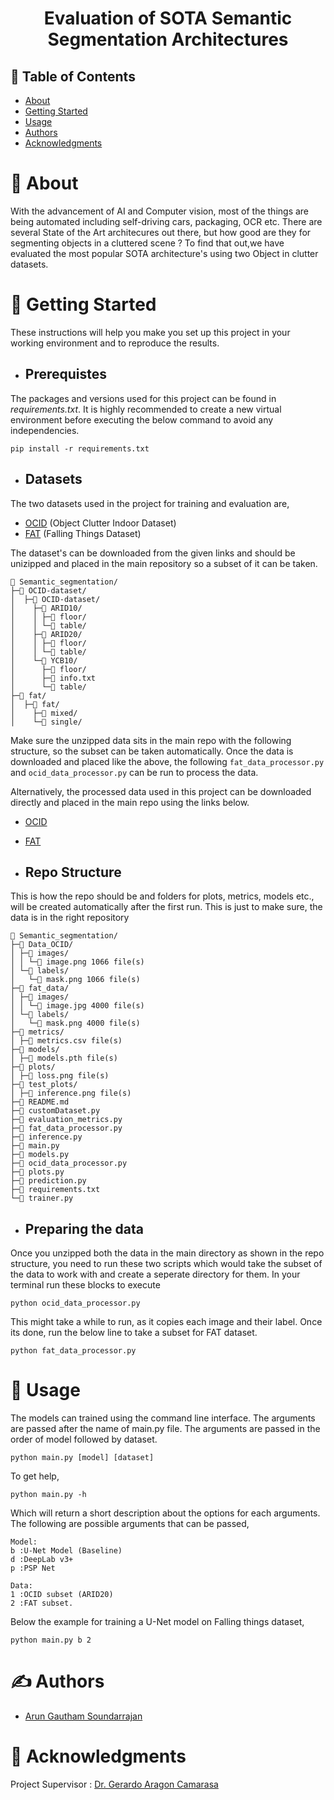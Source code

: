 <h1 align="center">Evaluation of SOTA Semantic Segmentation Architectures</h1>


## 📝 Table of Contents
- [About](#about)
- [Getting Started](#getting_started)
- [Usage](#usage)
- [Authors](#authors)
- [Acknowledgments](#acknowledgement)

# 🧐 About <a name = "about"></a>
With the advancement of AI and Computer vision, most of the things are being automated including self-driving cars, packaging, OCR etc. There are several State of the Art architecures out there, but how good are they for segmenting objects in a cluttered scene ? To find that out,we have evaluated the most popular SOTA architecture's using two Object in clutter datasets.

# 🏁 Getting Started <a name = "getting_started"></a>
These instructions will help you make you set up this project in your working environment and to reproduce the results.

* ## Prerequistes
The packages and versions used for this project can be found in *requirements.txt*. It is highly recommended to create a new virtual environment before executing the below command to avoid any independencies. 
```
pip install -r requirements.txt
```

* ## Datasets
The two datasets used in the project for training and evaluation are,
* [OCID](https://www.acin.tuwien.ac.at/en/vision-for-robotics/software-tools/object-clutter-indoor-dataset/) (Object Clutter Indoor Dataset)
* [FAT](http://research.nvidia.com/publication/2018-06_Falling-Things) (Falling Things Dataset)

The dataset's can be downloaded from the given links and should be unizipped and placed in the main repository so a subset of it can be taken. 
```
📁 Semantic_segmentation/
├─📁 OCID-dataset/
│  ├─📁 OCID-dataset/
│    ├─📁 ARID10/
│    │ ├─📁 floor/
│    │ └─📁 table/
│    ├─📁 ARID20/
│    │ ├─📁 floor/
│    │ └─📁 table/
│    └─📁 YCB10/
│      ├─📁 floor/
│      ├─📄 info.txt
│      └─📁 table/
├─📁 fat/
│  ├─📁 fat/
│    ├─📁 mixed/
│    └─📁 single/
```
Make sure the unzipped data sits in the main repo with the following structure, so the subset can be taken automatically. Once the data is downloaded and placed like the above, the following `fat_data_processor.py` and `ocid_data_processor.py` can be run to process the data.

Alternatively, the processed data used in this project can be downloaded directly and placed in the main repo using the links below.
* [OCID](https://drive.google.com/drive/folders/16f2pH0Q1RXI7UkvLASOOcxdIZuVNO_P0?usp=sharing)
* [FAT](https://drive.google.com/drive/folders/10syG9kxpvBw6_k4Psx0SEu0aFH8jv42O?usp=sharing)


* ## Repo Structure
This is how the repo should be and folders for plots, metrics, models etc., will be created automatically after the first run.
This is just to make sure, the data is in the right repository
```
📁 Semantic_segmentation/
├─📁 Data_OCID/
│ ├─📁 images/
│ │ └─📄 image.png 1066 file(s)
│ └─📁 labels/
│   └─📄 mask.png 1066 file(s)
├─📁 fat_data/
│ ├─📁 images/
│ │ └─📄 image.jpg 4000 file(s)
│ └─📁 labels/
│   └─📄 mask.png 4000 file(s)
├─📁 metrics/
│ ├─📄 metrics.csv file(s)
├─📁 models/
│ ├─📄 models.pth file(s)
├─📁 plots/
│ ├─📄 loss.png file(s)
├─📁 test_plots/
│ ├─📄 inference.png file(s)
├─📄 README.md
├─📄 customDataset.py
├─📄 evaluation_metrics.py
├─📄 fat_data_processor.py
├─📄 inference.py
├─📄 main.py
├─📄 models.py
├─📄 ocid_data_processor.py
├─📄 plots.py
├─📄 prediction.py
├─📄 requirements.txt
└─📄 trainer.py
```

* ## Preparing the data
Once you unzipped both the data in the main directory as shown in the repo structure, you need to run these two scripts which would take the subset of the data to work with and create a seperate directory for them. In your terminal run these blocks to execute
```
python ocid_data_processor.py
```
This might take a while to run, as it copies each image and their label. Once its done, run the below line to take a subset for FAT dataset.
```
python fat_data_processor.py
```


# 🎈 Usage <a name = "usage"></a>

The models can trained using the command line interface. The arguments are passed after the name of main.py file.
The arguments are passed in the order of model followed by dataset.

```
python main.py [model] [dataset]
```

To get help,

```
python main.py -h
```

Which will return a short description about the options for each arguments. The following are possible arguments that can be passed,

```
Model:
b :U-Net Model (Baseline)
d :DeepLab v3+
p :PSP Net

Data:
1 :OCID subset (ARID20)
2 :FAT subset.
```

Below the example for training a U-Net model on Falling things dataset,

```
python main.py b 2
```
  


# ✍️ Authors <a name = "authors"></a>
* [Arun Gautham Soundarrajan](https://github.com/ArunGautham-Soundarrajan)

# 🎉 Acknowledgments <a name = "acknowledgement"></a>
 
Project Supervisor : [Dr. Gerardo Aragon Camarasa](https://www.gla.ac.uk/schools/computing/staff/gerardoaragoncamarasa/) 
